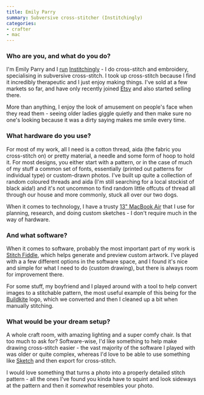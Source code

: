 ```yaml
---
title: Emily Parry
summary: Subversive cross-stitcher (Institchingly)
categories:
- crafter
- mac
---
```


### Who are you, and what do you do?

I'm Emily Parry and I [run](https://www.facebook.com/institchingly/ "The Institchingly Facebook page.") [Institchingly](https://www.instagram.com/institchingly/ "The Institchingly Instagram account.") - I do cross-stitch and embroidery, specialising in subversive cross-stitch. I took up cross-stitch because I find it incredibly therapeutic and I just enjoy making things. I've sold at a few markets so far, and have only recently joined [Etsy](https://www.etsy.com/au/shop/Institchingly "Emily's Etsy store.") and also started selling there.

More than anything, I enjoy the look of amusement on people's face when they read them - seeing older ladies giggle quietly and then make sure no one's looking because it was a dirty saying makes me smile every time.

### What hardware do you use?

For most of my work, all I need is a cotton thread, aida (the fabric you cross-stitch on) or pretty material, a needle and some form of hoop to hold it. For most designs, you either start with a pattern, or in the case of much of my stuff a common set of fonts, essentially (printed out patterns for individual type) or custom-drawn photos. I've built up quite a collection of random coloured threads and aida (I'm still searching for a local stockist of black aida!) and it's not uncommon to find random little offcuts of thread all through our house and more commonly, stuck all over our two dogs.

When it comes to technology, I have a trusty [13" MacBook Air][macbook-air] that I use for planning, research, and doing custom sketches - I don't require much in the way of hardware.

### And what software?

When it comes to software, probably the most important part of my work is [Stitch Fiddle][stitch-fiddle], which helps generate and preview custom artwork. I've played with a a few different options in the software space, and I found it's nice and simple for what I need to do (custom drawing), but there is always room for improvement there.

For some stuff, my boyfriend and I played around with a tool to help convert images to a stitchable pattern, the most useful example of this being for the [Buildkite][] logo, which we converted and then I cleaned up a bit when manually stitching.

### What would be your dream setup?

A whole craft room, with amazing lighting and a super comfy chair. Is that too much to ask for? Software-wise, I'd like something to help make drawing cross-stitch easier - the vast majority of the software I played with was older or quite complex, whereas I'd love to be able to use something like [Sketch][] and then export for cross-stitch.

I would love something that turns a photo into a properly detailed stitch pattern - all the ones I've found you kinda have to squint and look sideways at the pattern and then it _somewhat_ resembles your photo.

[macbook-air]: https://www.apple.com/macbook-air/ "A very thin laptop."
[buildkite]: https://buildkite.com/ "A continuous integration developer service."
[sketch]: https://www.sketchapp.com/ "A vector drawing application for Mac OS X."
[stitch-fiddle]: https://www.stitchfiddle.com/en "A web-based cross-stitch pattern generator."
